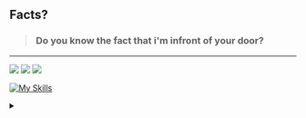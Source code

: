 ## Facts?

<h3>
  <blockquote>
<!--START_SECTION:debris-->                                                                                                                                                   
Do you know the fact that i'm infront of your door?

<!--END_SECTION:debris-->
  </blockquote>
</h3>

-----

![](https://dcbadge.vercel.app/api/shield/748011241917775893?style=flat) ![](https://img.shields.io/twitter/follow/u_int42?style=social)
![](https://komarev.com/ghpvc/?username=yrifl&color=brightgreen)

[![My Skills](https://skillicons.dev/icons?i=py,lua,rust,js,ts,bots)](https://www.github.com/yrifl)

<details>
  <summary></summary>
  <img src="https://user-images.githubusercontent.com/79893882/227786785-76adbadb-4ba7-402e-bfc6-e3d202625058.jpg">
</details>
